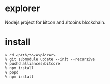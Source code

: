 explorer
==========
Nodejs project for bitcon and altcoins blockchain.

install
==========

```
% cd <path/to/explorer>
% git submodule update --init --recursive
% pushd alliances/bitcore
% npm install
% popd
% npm install
```

